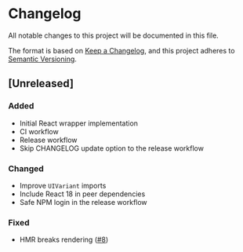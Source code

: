 # Changelog

All notable changes to this project will be documented in this file.

The format is based on [Keep a Changelog](https://keepachangelog.com/en/1.0.0),
and this project adheres to [Semantic Versioning](https://semver.org/spec/v2.0.0.html).

## [Unreleased]

### Added

- Initial React wrapper implementation
- CI workflow
- Release workflow
- Skip CHANGELOG update option to the release workflow

### Changed

- Improve `UIVariant` imports
- Include React 18 in peer dependencies
- Safe NPM login in the release workflow

### Fixed

- HMR breaks rendering ([#8](https://github.com/bitmovin/bitmovin-player-react/pull/8))
